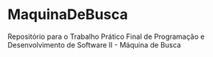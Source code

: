 # MaquinaDeBusca
Repositório para o Trabalho Prático Final de Programação e Desenvolvimento de Software II - Máquina de Busca
